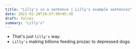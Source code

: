 ```yaml
---
title: "Lilly's in a sentence | Lilly's example sentences"
date: 2021-01-20T19:57:50+05:30
draft: falses
summary: "Lilly's"
---
```

- That's just `lilly's` way.
- `Lilly's` making billions feeding prozac to depressed dogs.
                 

